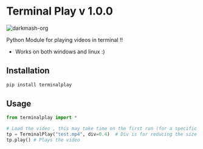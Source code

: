 # Terminal Play v 1.0.0
<p float="left">
 <img src="https://komarev.com/ghpvc/?username=merwin-terminal-play&label=Project%20Views-Github&color=0e75b6&style=flat" alt="darkmash-org" /> 
<img alt="" src="https://static.pepy.tech/personalized-badge/terminalplay?period=total&units=international_system&left_color=blue&right_color=orange&left_text=Downloads">

</p>

Python Module for playing videos in terminal !! 

-  Works on both windows and linux :)


## Installation

```sh
pip install terminalplay
```


## Usage

```python
from terminalplay import *

# Load the video , this may take time on the first run (for a specific video)
tp = TerminalPlay("test.mp4", div=0.4)  # Div is for reducing the size of the frame , default 0.5
tp.play() # Plays the video
```